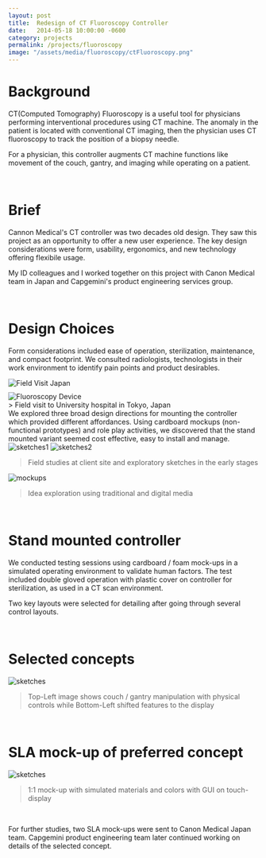 ```yaml
---
layout: post
title:  Redesign of CT Fluoroscopy Controller
date:   2014-05-18 10:00:00 -0600
category: projects
permalink: /projects/fluoroscopy
image: "/assets/media/fluoroscopy/ctFluoroscopy.png"
---
```

# Background
CT(Computed Tomography) Fluoroscopy is a useful tool for physicians performing interventional procedures using CT machine. The anomaly in the patient is located with conventional CT imaging, then the physician uses CT fluoroscopy to track the position of a biopsy needle. 

For a physician, this controller augments CT machine functions like movement of the couch, gantry, and imaging while operating on a patient.

<br>

# Brief
Cannon Medical's CT controller was two decades old design. They saw this project as an opportunity to offer a new user experience. The key design considerations were form, usability, ergonomics, and new technology offering flexibile usage.

My ID colleagues and I worked together on this project with Canon Medical team in Japan and Capgemini's product engineering services group.

<br>

# Design Choices
Form considerations included ease of operation, sterilization, maintenance, and compact footprint. We consulted radiologists, technologists in their work environment to identify pain points and product desirables.

<div style="
    display: grid;
    grid-template-columns: repeat(auto-fit, minmax(250px, 1fr));
    grid-gap: 10px;
    /* grid-auto-rows: minmax(100px, auto); */
">
    <img src="/assets/media/fluoroscopy/fieldVisit1.png" alt="Field Visit Japan"/>
    <img src="/assets/media/fluoroscopy/fluoroscopyDevice.png" alt="Fluoroscopy Device"/>
</div>
<span></span>
> Field visit to University hospital in Tokyo, Japan

<br>
We explored three broad design directions for mounting the controller which provided different affordances. Using cardboard mockups (non-functional prototypes) and role play activities, we discovered that the stand mounted variant seemed cost effective, easy to install and manage.
<img src="/assets/media/fluoroscopy/Sketches1.png" alt="sketches1"/>
<img src="/assets/media/fluoroscopy/Sketches2.png" alt="sketches2"/>

> Field studies at client site and exploratory sketches in the early stages  

<img src="/assets/media/fluoroscopy/CT_Mockups.png" alt="mockups"/>

> Idea exploration using traditional and digital media  

<br>

# Stand mounted controller
We conducted testing sessions using cardboard / foam mock-ups in a simulated operating environment to validate human factors. The test included double gloved operation with plastic cover on controller for sterilization, as used in a CT scan environment.  

Two key layouts were selected for detailing after going through several control layouts.

<br>

# Selected concepts
<img src="/assets/media/fluoroscopy/CT_CAD.png" alt="sketches"/>

> Top-Left image shows couch / gantry manipulation with physical controls while Bottom-Left shifted features to the display

<br>

# SLA mock-up of preferred concept
<img src="/assets/media/fluoroscopy/SLA-Mockup.png" alt="sketches"/>

> 1:1 mock-up with simulated materials and colors with GUI on touch-display 

<br>

For further studies, two SLA mock-ups were sent to Canon Medical Japan team. Capgemini product engineering team later continued working on details of the selected concept.